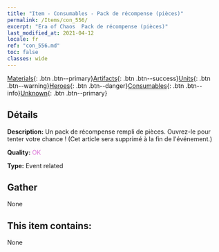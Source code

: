 ```yaml
---
title: "Item - Consumables - Pack de récompense (pièces)"
permalink: /Items/con_556/
excerpt: "Era of Chaos  Pack de récompense (pièces)"
last_modified_at: 2021-04-12
locale: fr
ref: "con_556.md"
toc: false
classes: wide
---
```

 [Materials](/fr/Items/){: .btn .btn--primary}[Artifacts](/fr/Items/Artifacts/){: .btn .btn--success}[Units](/fr/Items/Units/){: .btn .btn--warning}[Heroes](/fr/Items/Heroes/){: .btn .btn--danger}[Consumables](/fr/Items/Consumables/){: .btn .btn--info}[Unknown](/fr/Items/Unknown/){: .btn .btn--primary}

## Détails
 **Description:** Un pack de récompense rempli de pièces. Ouvrez-le pour tenter votre chance ! (Cet article sera supprimé à la fin de l'événement.)

 **Quality:** <span style="color: #DA70D6">OK</span>

 **Type:** Event related

## Gather

  None

## This item contains:

  None

